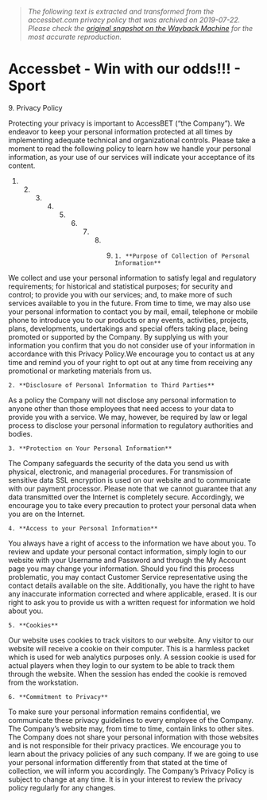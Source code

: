 > *The following text is extracted and transformed from the accessbet.com privacy policy that was archived on 2019-07-22. Please check the [original snapshot on the Wayback Machine](https://web.archive.org/web/20190722053540id_/https%3A//accessbet.com/Sport/cms%3Fp%3Dprivacy) for the most accurate reproduction.*

# Accessbet - Win with our odds!!! - Sport

9\. Privacy Policy

Protecting your privacy is important to AccessBET (“the Company”). We endeavor to keep your personal information protected at all times by implementing adequate technical and organizational controls. Please take a moment to read the following policy to learn how we handle your personal information, as your use of our services will indicate your acceptance of its content. 

  1.   2.   3.   4.   5.   6.   7.   8.   9.     1. **Purpose of Collection of Personal Information**

We collect and use your personal information to satisfy legal and regulatory requirements; for historical and statistical purposes; for security and control; to provide you with our services; and, to make more of such services available to you in the future. From time to time, we may also use your personal information to contact you by mail, email, telephone or mobile phone to introduce you to our products or any events, activities, projects, plans, developments, undertakings and special offers taking place, being promoted or supported by the Company. By supplying us with your information you confirm that you do not consider use of your information in accordance with this Privacy Policy.We encourage you to contact us at any time and remind you of your right to opt out at any time from receiving any promotional or marketing materials from us. 

    2. **Disclosure of Personal Information to Third Parties**

As a policy the Company will not disclose any personal information to anyone other than those employees that need access to your data to provide you with a service. We may, however, be required by law or legal process to disclose your personal information to regulatory authorities and bodies. 

    3. **Protection on Your Personal Information**

The Company safeguards the security of the data you send us with physical, electronic, and managerial procedures. For transmission of sensitive data SSL encryption is used on our website and to communicate with our payment processor. Please note that we cannot guarantee that any data transmitted over the Internet is completely secure. Accordingly, we encourage you to take every precaution to protect your personal data when you are on the Internet. 

    4. **Access to your Personal Information**

You always have a right of access to the information we have about you. To review and update your personal contact information, simply login to our website with your Username and Password and through the My Account page you may change your information. Should you find this process problematic, you may contact Customer Service representative using the contact details available on the site. Additionally, you have the right to have any inaccurate information corrected and where applicable, erased. It is our right to ask you to provide us with a written request for information we hold about you.

    5. **Cookies**

Our website uses cookies to track visitors to our website. Any visitor to our website will receive a cookie on their computer. This is a harmless packet which is used for web analytics purposes only. A session cookie is used for actual players when they login to our system to be able to track them through the website. When the session has ended the cookie is removed from the workstation.

    6. **Commitment to Privacy**

To make sure your personal information remains confidential, we communicate these privacy guidelines to every employee of the Company. The Company’s website may, from time to time, contain links to other sites. The Company does not share your personal information with those websites and is not responsible for their privacy practices. We encourage you to learn about the privacy policies of any such company. If we are going to use your personal information differently from that stated at the time of collection, we will inform you accordingly. The Company’s Privacy Policy is subject to change at any time. It is in your interest to review the privacy policy regularly for any changes.



